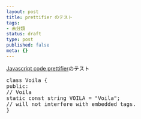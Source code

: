 ```yaml
---
layout: post
title: prettifier のテスト
tags:
- 未分類
status: draft
type: post
published: false
meta: {}
---
```

<a href="http://google-code-prettify.googlecode.com/svn/trunk/README.html">Javascript code prettifier</a>のテスト
<pre class="prettyprint">
class Voila {
public:
// Voila
static const string VOILA = "Voila";
// will not interfere with embedded tags.
}
</pre>
